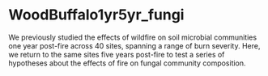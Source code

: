 # WoodBuffalo1yr5yr_fungi
We previously studied the effects of wildfire on soil microbial communities one year post-fire across 40 sites, spanning a range of burn severity. Here, we return to the same sites five years post-fire to test a series of hypotheses about the effects of fire on fungal community composition.
